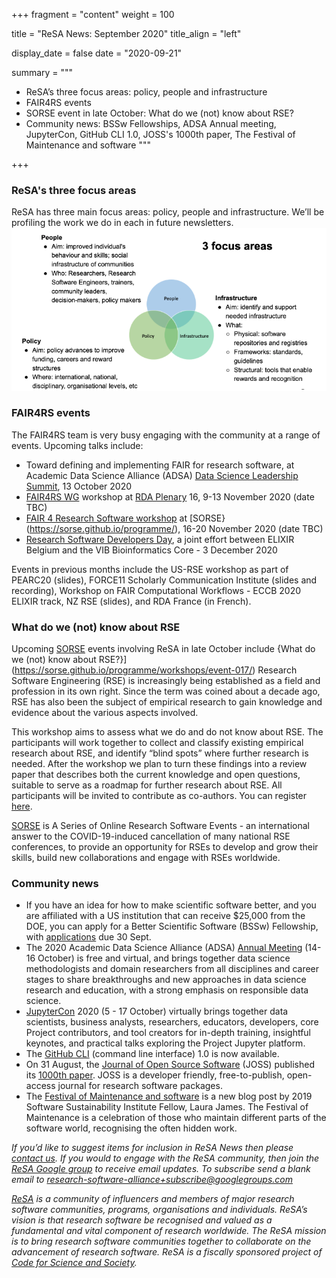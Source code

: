 +++
fragment = "content"
weight = 100

title = "ReSA News: September 2020"
title_align = "left"

display_date = false
date = "2020-09-21"

summary = """

* ReSA’s three focus areas: policy, people and infrastructure
* FAIR4RS events 
* SORSE event in late October: What do we (not) know about RSE?
* Community news: BSSw Fellowships, ADSA Annual meeting, JupyterCon, GitHub CLI 1.0, JOSS's 1000th paper, The Festival of Maintenance and software
"""

+++

### **ReSA's three focus areas**

ReSA has three main focus areas: policy, people and infrastructure. We’ll be profiling the work we do in each in future newsletters.
![Policy, infrastructure, people](3_areas.png)

### **FAIR4RS events**

The FAIR4RS team is very busy engaging with the community at a range of events. Upcoming talks include: 

* Toward defining and implementing FAIR for research software, at Academic Data Science Alliance (ADSA) [Data Science Leadership Summit](https://academicdatascience.org/adsa-meetings/2020-data-science-leadership-summit), 13 October 2020
* [FAIR4RS WG](https://www.rd-alliance.org/groups/fair-4-research-software-fair4rs-wg) workshop at [RDA Plenary](https://www.rd-alliance.org/groups/fair-4-research-software-fair4rs-wg) 16, 9-13 November 2020 (date TBC)
* [FAIR 4 Research Software workshop](https://sorse.github.io/programme/workshops/event-016/) at [SORSE}(https://sorse.github.io/programme/), 16-20 November 2020 (date TBC)
* [Research Software Developers Day](https://www.be-rse.org/rsdd2020), a joint effort between ELIXIR Belgium and the VIB Bioinformatics Core - 3 December 2020  

Events in previous months include the US-RSE workshop as part of PEARC20 (slides), FORCE11 Scholarly Communication Institute (slides and recording), Workshop on FAIR Computational Workflows - ECCB 2020 ELIXIR track, NZ RSE (slides), and RDA France (in French).  


### **What do we (not) know about RSE**

Upcoming [SORSE](https://sorse.github.io/) events involving ReSA in late October include {What do we (not) know about RSE?}](https://sorse.github.io/programme/workshops/event-017/) Research Software Engineering (RSE) is increasingly being established as a field and profession in its own right. Since the term was coined about a decade ago, RSE has also been the subject of empirical research to gain knowledge and evidence about the various aspects involved.

This workshop aims to assess what we do and do not know about RSE. The participants will work together to collect and classify existing empirical research about RSE, and identify “blind spots” where further research is needed. After the workshop we plan to turn these findings into a review paper that describes both the current knowledge and open questions, suitable to serve as a roadmap for further research about RSE. All participants will be invited to contribute as co-authors. You can register [here](https://sorse.github.io/programme/workshops/event-017/).

[SORSE](https://sorse.github.io/) is A Series of Online Research Software Events - an international answer to the COVID-19-induced cancellation of many national RSE conferences, to provide an opportunity for RSEs to develop and grow their skills, build new collaborations and engage with RSEs worldwide.


### **Community news**

* If you have an idea for how to make scientific software better, and you are affiliated with a US institution that can receive $25,000 from the DOE, you can apply for a Better Scientific Software (BSSw) Fellowship, with [applications](https://bssw.io/pages/apply-for-the-bssw-fellowship-program) due 30 Sept.
* The 2020 Academic Data Science Alliance (ADSA) [Annual Meeting](https://bssw.io/pages/apply-for-the-bssw-fellowship-program) (14-16 October) is free and virtual, and brings together data science methodologists and domain researchers from all disciplines and career stages to share breakthroughs and new approaches in data science research and education, with a strong emphasis on responsible data science.
* [JupyterCon](https://jupytercon.com) 2020 (5 - 17 October) virtually brings together data scientists, business analysts, researchers, educators, developers, core Project contributors, and tool creators for in-depth training, insightful keynotes, and practical talks exploring the Project Jupyter platform.
* The [GitHub CLI](https://github.blog/2020-09-17-github-cli-1-0-is-now-available/) (command line interface) 1.0 is now available.
* On 31 August, the [Journal of Open Source Software](joss.theoj.org) (JOSS) published its [1000th paper](https://blog.joss.theoj.org/2020/08/1000-papers-published-in-joss). JOSS is a developer friendly, free-to-publish, open-access journal for research software packages.
* The [Festival of Maintenance and software](https://www.software.ac.uk/blog/2020-09-16-festival-maintenance-and-software) is a new blog post by 2019 Software Sustainability Institute Fellow, Laura James. The Festival of Maintenance is a celebration of those who maintain different parts of the software world, recognising the often hidden work.


*If you’d like to suggest items for inclusion in ReSA News then please [contact us](/contact). If you would to engage with the ReSA community, then join the [ReSA Google group](https://groups.google.com/forum/#!forum/research-software-alliance) to receive email updates. To subscribe send a blank email to [research-software-alliance+subscribe@googlegroups.com](mailto:research-software-alliance+subscribe@googlegroups.com)*

*[ReSA](https://www.researchsoft.org/) is a community of influencers and members of major research software communities, programs, organisations and individuals. ReSA’s vision is that research software be recognised and valued as a fundamental and vital component of research worldwide. The ReSA mission is to bring research software communities together to collaborate on the advancement of research software. ReSA is a fiscally sponsored project of [Code for Science and Society](https://codeforscience.org/).*




